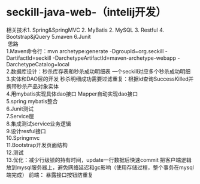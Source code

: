 # seckill-java-web-（intelij开发）
  相关技术1. Spring&amp;SpringMVC 2. MyBatis 2. MySQL 3. Restful 4. Bootstrap&amp;jQuery 5.maven 6.Junit</br> 
  思路</br>
1.Maven命令行：mvn archetype:generate -DgroupId=org.seckill -DartifactId=seckill -DarchetypeArtifactId=maven-archetype-webapp -DarchetypeCatalog=local</br>
2.数据库设计：秒杀库存表和秒杀成功明细表
  一个seckill对应多个秒杀成功明细</br>
3.实体和DAO层的开发
  秒杀明细成功需要过滤重复：根据id查询SuccessKilled并携带秒杀产品对象实体</br>
4.用mybatis实现具体dao接口
  Mapper自动实现dao接口</br>
5.spring mybatis整合</br>
6.Junit测试</br>
7.Service层</br>
8.集成测试service业务逻辑</br>
9.设计resful接口</br>
10.Springmvc</br>
11.Bootstrap开发页面结构</br>
12.测试</br>
13.优化：减少行级锁的持有时间，update一行数据后快速commit
   把客户端逻辑放到mysql服务器上，避免网络延迟和gc影响（使用存储过程，整个事务在mysql端完成）
   前端： 暴露接口按钮防重复
